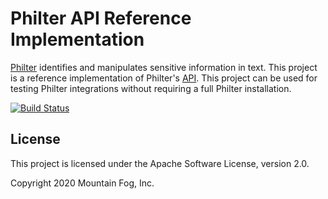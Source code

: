 # Philter API Reference Implementation

[Philter](https://www.mtnfog.com/products/philter/) identifies and manipulates sensitive information in text. This project is a reference implementation of Philter's [API](https://philter.mtnfog.com/api/). This project can be used for testing Philter integrations without requiring a full Philter installation.

[![Build Status](https://travis-ci.org/mtnfog/philter-api-ref.svg?branch=master)](https://travis-ci.org/mtnfog/philter-api-ref)

## License

This project is licensed under the Apache Software License, version 2.0.

Copyright 2020 Mountain Fog, Inc.